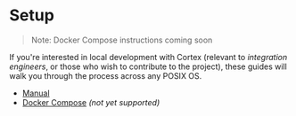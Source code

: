 # Setup

> Note: Docker Compose instructions coming soon

If you're interested in local development with Cortex \(relevant to _integration engineers_, or those who wish to contribute to the project\), these guides will walk you through the process across any POSIX OS.

* [Manual](/basics/setup/manual.md)
* [Docker Compose](/basics/setup/docker-compose.md) _\(not yet supported\)_



